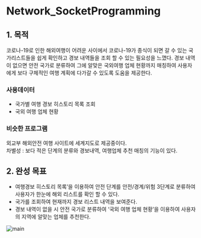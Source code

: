 # Network_SocketProgramming

## 1. 목적
코로나-19로 인한 해외여행이 어려운 사이에서 코로나-19가 종식이 되면 갈 수 있는 국가리스트들을 쉽게 확인하고 경보 내역들을 조회 할 수 있는 필요성을 느꼈다. 경보 내역이 없으면 안전 국가로 분류하여 그에 알맞은 국외여행 업체 현황까지 매칭하여 사용자에게 보다 구체적인 여행 계획에 다가갈 수 있도록 도움을 제공한다.
<br>

### 사용데이터
- 국가별 여행 경보 히스토리 목록 조회
- 국외 여행 업체 현황

### 비슷한 프로그램
외교부 해외안전 여행 사이트에 세계지도로 제공중이다. <br>
차별성 : 보다 적은 단계의 분류와 경보내역, 여행업체 추천 매칭의 기능이 있다. 

## 2. 완성 목표
- 여행경보 히스토리 목록’을 이용하여 안전 단계를 안전/경계/위험 3단계로 분류하여 사용자가 한눈에 해외 리스트를 확인 할 수 있다.
- 국가를 조회하여 현재까지 경보 리스트 내역을 보여준다.
- 경보 내역이 없을 시 안전 국가로 분류하여 ‘국외 여행 업체 현황’을 이용하여 사용자의 지역에 알맞는 업체를 추천한다.
 
![main](https://user-images.githubusercontent.com/46181173/117563637-2b456e00-b0e2-11eb-8bce-596a4e694155.png)
